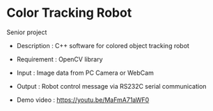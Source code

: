 # Color Tracking Robot

Senior project

- Description : C++ software for colored object tracking robot

- Requirement : OpenCV library

- Input : Image data from PC Camera or WebCam

- Output : Robot control message via RS232C serial communication

- Demo video : https://youtu.be/MaFmA71aWF0
